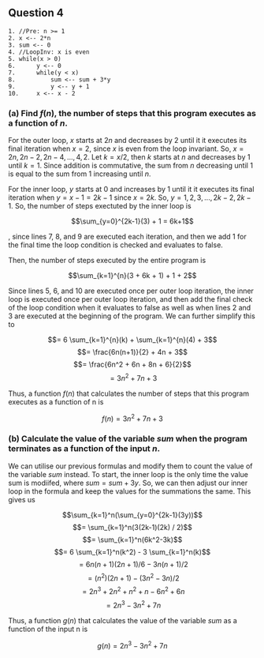 ## Question 4

```
1. //Pre: n >= 1
2. x <-- 2*n
3. sum <-- 0
4. //LoopInv: x is even
5. while(x > 0)
6.      y <-- 0
7.      while(y < x)
8.          sum <-- sum + 3*y
9.          y <-- y + 1
10.     x <-- x - 2
```

### (a) Find $f(n)$, the number of **steps** that this program executes as a function of $n$.

For the outer loop, $x$ starts at $2n$ and decreases by $2$ until it it executes its final iteration when $x=2$, since $x$ is even from the loop invariant. So, $x=2n, 2n-2, 2n-4, ..., 4, 2$. Let $k=x/2$, then $k$ starts at $n$ and decreases by $1$ until $k=1$. Since addition is commutative, the sum from $n$ decreasing until $1$ is equal to the sum from $1$ increasing until $n$. 

For the inner loop, $y$ starts at $0$ and increases by $1$ until it it executes its final iteration when $y=x-1=2k-1$ since $x = 2k$. So, $y=1, 2, 3, ..., 2k-2, 2k-1$. So, the number of steps exectuted by the inner loop is

$$\sum_{y=0}^{2k-1}(3) + 1 = 6k+1$$

, since lines 7, 8, and 9 are executed each iteration, and then we add $1$ for the final time the loop condition is checked and evaluates to false.

Then, the number of steps executed by the entire program is

$$\sum_{k=1}^{n}(3 + 6k + 1) + 1 + 2$$

Since lines 5, 6, and 10 are executed once per outer loop iteration, the inner loop is executed once per outer loop iteration, and then add the final check of the loop condition when it evaluates to false as well as when lines 2 and 3 are executed at the beginning of the program. We can further simplify this to 

$$= 6 \sum_{k=1}^{n}(k) + \sum_{k=1}^{n}(4) + 3$$
$$= \frac{6n(n+1)}{2} + 4n + 3$$
$$= \frac{6n^2 + 6n + 8n + 6}{2}$$
$$= 3n^2 + 7n + 3$$

Thus, a function $f(n)$ that calculates the number of steps that this program executes as a function of n is

$$f(n) = 3n^2 + 7n + 3$$

### (b) Calculate the value of the variable *sum* when the program terminates as a function of the input $n$.

We can utilise our previous formulas and modify them to count the value of the variable *sum* instead.  To start, the inner loop is the only time the value sum is modiifed, where $sum = sum + 3y$. So, we can then adjust our inner loop in the formula and keep the values for the summations the same. This gives us 

$$\sum_{k=1}^n(\sum_{y=0}^{2k-1}(3y))$$
$$= \sum_{k=1}^n(3(2k-1)(2k) / 2)$$
$$= \sum_{k=1}^n(6k^2-3k)$$
$$= 6 \sum_{k=1}^n(k^2) - 3 \sum_{k=1}^n(k)$$
$$= 6n(n+1)(2n+1) /6 - 3n(n+1)/2$$
$$= (n^2)(2n+1) - (3n^2 - 3n) / 2$$
$$= 2n^3+2n^2+n^2+n-6n^2+6n$$
$$= 2n^3-3n^2+7n$$

Thus, a function $g(n)$ that calculates the value of the variable *sum* as a function of the input n is

$$g(n) = 2n^3-3n^2+7n$$
